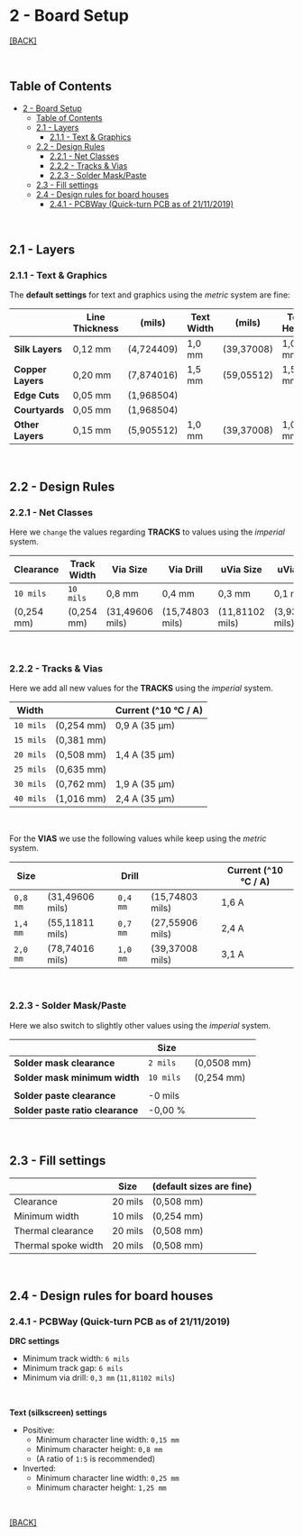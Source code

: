 
# 2 - Board Setup

[[BACK]](README.md)
<!-- [Back](https://img.shields.io/badge/BACK-<-lightgrey?url=README.md) -->

<br/>

## Table of Contents

- [2 - Board Setup](#2---board-setup)
  - [Table of Contents](#table-of-contents)
  - [2.1 - Layers](#21---layers)
    - [2.1.1 - Text & Graphics](#211---text--graphics)
  - [2.2 - Design Rules](#22---design-rules)
    - [2.2.1 - Net Classes](#221---net-classes)
    - [2.2.2 - Tracks & Vias](#222---tracks--vias)
    - [2.2.3 - Solder Mask/Paste](#223---solder-maskpaste)
  - [2.3 - Fill settings](#23---fill-settings)
  - [2.4 - Design rules for board houses](#24---design-rules-for-board-houses)
    - [2.4.1 - PCBWay (Quick-turn PCB as of 21/11/2019)](#241---pcbway-quick-turn-pcb-as-of-21112019)

<br/>

## 2.1 - Layers

### 2.1.1 - Text & Graphics

The **default settings** for text and graphics using the *metric* system are fine:

|                   | Line Thickness | (mils)     | Text Width | (mils)     | Text Height | Text Thickness | (mils)     |
| ----------------- | -------------- | ---------- | ---------- | ---------- | ----------- | -------------- | ---------- |
| **Silk Layers**   | 0,12 mm        | (4,724409) | 1,0 mm     | (39,37008) | 1,0 mm      | 0,15 mm        | (5,905512) |
| **Copper Layers** | 0,20 mm        | (7,874016) | 1,5 mm     | (59,05512) | 1,5 mm      | 0,30 mm        | (11,81102) |
| **Edge Cuts**     | 0,05 mm        | (1,968504) |            |            |             |                |
| **Courtyards**    | 0,05 mm        | (1,968504) |            |            |             |                |
| **Other Layers**  | 0,15 mm        | (5,905512) | 1,0 mm     | (39,37008) | 1,0 mm      | 0,15 mm        | (5,905512) |

<br/>

## 2.2 - Design Rules

### 2.2.1 - Net Classes

Here we `change` the values regarding **TRACKS** to values using the *imperial* system.

| Clearance  | Track Width | Via Size        | Via Drill       | uVia Size       | uVia Drill      | dPair Width | dPair Gap  |
| ---------- | ----------- | --------------- | --------------- | --------------- | --------------- | ----------- | ---------- |
| `10 mils`  | `10 mils`   | 0,8 mm          | 0,4 mm          | 0,3 mm          | 0,1 mm          | `10 mils`   | `10 mils`  |
| (0,254 mm) | (0,254 mm)  | (31,49606 mils) | (15,74803 mils) | (11,81102 mils) | (3,937008 mils) | (0,254 mm)  | (0,254 mm) |

<br/>

### 2.2.2 - Tracks & Vias

Here we add all new values for the **TRACKS** using the *imperial* system.

| Width     |            | Current (^10 °C / A) |
| --------- | ---------- | -------------------- |
| `10 mils` | (0,254 mm) | 0,9 A (35 µm)        |
| `15 mils` | (0,381 mm) |                      |
| `20 mils` | (0,508 mm) | 1,4 A (35 µm)        |
| `25 mils` | (0,635 mm) |                      |
| `30 mils` | (0,762 mm) | 1,9 A (35 µm)        |
| `40 mils` | (1,016 mm) | 2,4 A (35 µm)        |

<br/>

For the **VIAS** we use the following values while keep using the *metric* system.

| Size     |                 | Drill    |                 | Current (^10 °C / A) |
| -------- | --------------- | -------- | --------------- | -------------------- |
| `0,8 mm` | (31,49606 mils) | `0,4 mm` | (15,74803 mils) | 1,6 A                |
| `1,4 mm` | (55,11811 mils) | `0,7 mm` | (27,55906 mils) | 2,4 A                |
| `2,0 mm` | (78,74016 mils) | `1,0 mm` | (39,37008 mils) | 3,1 A                |

<br/>

### 2.2.3 - Solder Mask/Paste

Here we also switch to slightly other values using the *imperial* system.

|                                  | Size      |             |
| -------------------------------- | --------- | ----------- |
| **Solder mask clearance**        | `2 mils`  | (0,0508 mm) |
| **Solder mask minimum width**    | `10 mils` | (0,254 mm)  |
|                                  |           |             |
| **Solder paste clearance**       | -0 mils   |             |
| **Solder paste ratio clearance** | -0,00 %   |             |

<br/>

## 2.3 - Fill settings

|                     | Size    | (default sizes are fine) |
| ------------------- | ------- | ------------------------ |
| Clearance           | 20 mils | (0,508 mm)               |
| Minimum width       | 10 mils | (0,254 mm)               |
| Thermal clearance   | 20 mils | (0,508 mm)               |
| Thermal spoke width | 20 mils | (0,508 mm)               |

<br/>

## 2.4 - Design rules for board houses

### 2.4.1 - PCBWay (Quick-turn PCB as of 21/11/2019)

**DRC settings**

- Minimum track width: `6 mils`
- Minimum track gap: `6 mils`
- Minimum via drill: `0,3 mm` (`11,81102 mils`)

<br/>

**Text (silkscreen) settings**

- Positive:
  - Minimum character line width: `0,15 mm`
  - Minimum character height: `0,8 mm`
  - (A ratio of `1:5` is recommended)
- Inverted:
  - Minimum character line width: `0,25 mm`
  - Minimum character height: `1,25 mm`

<br/>

[[BACK]](README.md)
